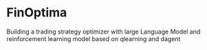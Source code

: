 # FinOptima
Building a trading strategy optimizer with large Language Model and reinforcement learning 
model based on qlearning and dagent
